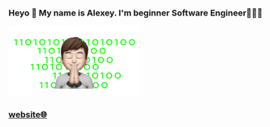 
### Heyo 🖖 My name is Alexey. I'm beginner Software Engineer👨🏻‍💻 
![Image alt](https://github.com/4lexbit/4lexbit/raw/main/bit_memoji.png)
### [website🌐](https://4lexbit.github.io/) 

